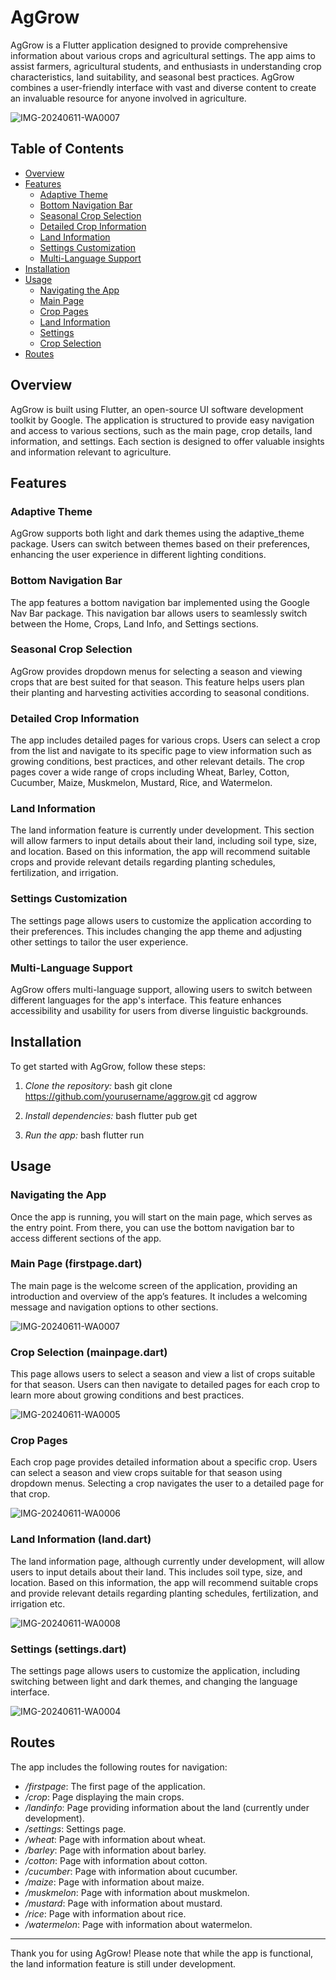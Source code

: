 # AgGrow

AgGrow is a Flutter application designed to provide comprehensive information about various crops and agricultural settings. The app aims to assist farmers, agricultural students, and enthusiasts in understanding crop characteristics, land suitability, and seasonal best practices. AgGrow combines a user-friendly interface with vast and diverse content to create an invaluable resource for anyone involved in agriculture.

![IMG-20240611-WA0007](https://github.com/sai-praseeda-atluri/AgGrow/assets/144923537/ff20c42a-bd56-48ad-9923-dc12e8650ad3)


## Table of Contents
- [Overview](#overview)
- [Features](#features)
  - [Adaptive Theme](#adaptive-theme)
  - [Bottom Navigation Bar](#bottom-navigation-bar)
  - [Seasonal Crop Selection](#seasonal-crop-selection)
  - [Detailed Crop Information](#detailed-crop-information)
  - [Land Information](#land-information)
  - [Settings Customization](#settings-customization)
  - [Multi-Language Support](#multi-language-support)
- [Installation](#installation)
- [Usage](#usage)
  - [Navigating the App](#navigating-the-app)
  - [Main Page](#main-page-firstpagedart)
  - [Crop Pages](#crop-pages)
  - [Land Information](#land-information-landdart)
  - [Settings](#settings-settingsdart)
  - [Crop Selection](#crop-selection-mainpagedart)
- [Routes](#routes)


## Overview

AgGrow is built using Flutter, an open-source UI software development toolkit by Google. The application is structured to provide easy navigation and access to various sections, such as the main page, crop details, land information, and settings. Each section is designed to offer valuable insights and information relevant to agriculture.

## Features

### Adaptive Theme

AgGrow supports both light and dark themes using the adaptive_theme package. Users can switch between themes based on their preferences, enhancing the user experience in different lighting conditions.

### Bottom Navigation Bar

The app features a bottom navigation bar implemented using the Google Nav Bar package. This navigation bar allows users to seamlessly switch between the Home, Crops, Land Info, and Settings sections.

### Seasonal Crop Selection

AgGrow provides dropdown menus for selecting a season and viewing crops that are best suited for that season. This feature helps users plan their planting and harvesting activities according to seasonal conditions.

### Detailed Crop Information

The app includes detailed pages for various crops. Users can select a crop from the list and navigate to its specific page to view information such as growing conditions, best practices, and other relevant details. The crop pages cover a wide range of crops including Wheat, Barley, Cotton, Cucumber, Maize, Muskmelon, Mustard, Rice, and Watermelon.

### Land Information

The land information feature is currently under development. This section will allow farmers to input details about their land, including soil type, size, and location. Based on this information, the app will recommend suitable crops and provide relevant details regarding planting schedules, fertilization, and irrigation.

### Settings Customization

The settings page allows users to customize the application according to their preferences. This includes changing the app theme and adjusting other settings to tailor the user experience.

### Multi-Language Support

AgGrow offers multi-language support, allowing users to switch between different languages for the app's interface. This feature enhances accessibility and usability for users from diverse linguistic backgrounds.

## Installation

To get started with AgGrow, follow these steps:

1. *Clone the repository:*
   bash
   git clone https://github.com/yourusername/aggrow.git
   cd aggrow
   

2. *Install dependencies:*
   bash
   flutter pub get
   

3. *Run the app:*
   bash
   flutter run
   

## Usage

### Navigating the App

Once the app is running, you will start on the main page, which serves as the entry point. From there, you can use the bottom navigation bar to access different sections of the app.

### Main Page (firstpage.dart)

The main page is the welcome screen of the application, providing an introduction and overview of the app’s features. It includes a welcoming message and navigation options to other sections.

![IMG-20240611-WA0007](https://github.com/sai-praseeda-atluri/AgGrow/assets/144923537/d7604667-4e11-45b9-a402-a13b9bad4e2b)


### Crop Selection (mainpage.dart)

This page allows users to select a season and view a list of crops suitable for that season. Users can then navigate to detailed pages for each crop to learn more about growing conditions and best practices.

![IMG-20240611-WA0005](https://github.com/sai-praseeda-atluri/AgGrow/assets/144923537/da7017e0-13b6-44a9-8f12-762c872cb16b)


### Crop Pages

Each crop page provides detailed information about a specific crop. Users can select a season and view crops suitable for that season using dropdown menus. Selecting a crop navigates the user to a detailed page for that crop.

![IMG-20240611-WA0006](https://github.com/sai-praseeda-atluri/AgGrow/assets/144923537/4431ae2e-6b07-457e-9988-202fe8713ac3)


### Land Information (land.dart)

The land information page, although currently under development, will allow users to input details about their land. This includes soil type, size, and location. Based on this information, the app will recommend suitable crops and provide relevant details regarding planting schedules, fertilization, and irrigation etc.

![IMG-20240611-WA0008](https://github.com/sai-praseeda-atluri/AgGrow/assets/144923537/f720f6ce-6188-4e54-a995-47a5a0252671)


### Settings (settings.dart)

The settings page allows users to customize the application, including switching between light and dark themes, and changing the language interface.

![IMG-20240611-WA0004](https://github.com/sai-praseeda-atluri/AgGrow/assets/144923537/2026a34c-54dd-48c2-8cfd-b700594984f3)



## Routes

The app includes the following routes for navigation:

- */firstpage*: The first page of the application.
- */crop*: Page displaying the main crops.
- */landinfo*: Page providing information about the land (currently under development).
- */settings*: Settings page.
- */wheat*: Page with information about wheat.
- */barley*: Page with information about barley.
- */cotton*: Page with information about cotton.
- */cucumber*: Page with information about cucumber.
- */maize*: Page with information about maize.
- */muskmelon*: Page with information about muskmelon.
- */mustard*: Page with information about mustard.
- */rice*: Page with information about rice.
- */watermelon*: Page with information about watermelon.


---

Thank you for using AgGrow! Please note that while the app is functional, the land information feature is still under development.
